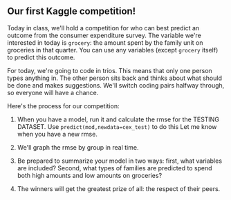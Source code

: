 Our first Kaggle competition!
---------------

Today in class, we'll hold a competition for who can best predict an outcome from the consumer expenditure survey. The variable we're interested in today is `grocery`: the amount spent by the family unit on groceries in that quarter. You can use any variables (except `grocery` itself) to predict this outcome. 

For today, we're going to code in trios. This means that only one person types anything in. The other person sits back and thinks about what should be done and makes suggestions. We'll switch coding pairs halfway through, so everyone will have a chance. 

Here's the process for our competition:

1. When you have a model, run it and calculate the rmse for the TESTING DATASET. Use `predict(mod,newdata=cex_test)` to do this  Let me know when you have a new rmse. 

2. We'll graph the rmse by group in real time. 

3. Be prepared to summarize your model in two ways: first, what variables are included? Second, what types of families are predicted to spend both high amounts and low amounts on groceries? 

3. The winners will get the greatest prize of all: the respect of their peers. 

